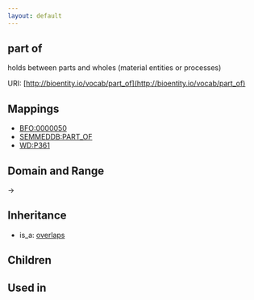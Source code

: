 ```yaml
---
layout: default
---
```


## part of


holds between parts and wholes (material entities or processes)

URI: [http://bioentity.io/vocab/part_of](http://bioentity.io/vocab/part_of)
## Mappings

 * [BFO:0000050](http://purl.obolibrary.org/obo/BFO_0000050)
 * [SEMMEDDB:PART_OF](http://purl.obolibrary.org/obo/SEMMEDDB_PART_OF)
 * [WD:P361](http://purl.obolibrary.org/obo/WD_P361)

## Domain and Range

 -> 

## Inheritance

 *  is_a: [overlaps](overlaps.html)

## Children


## Used in


